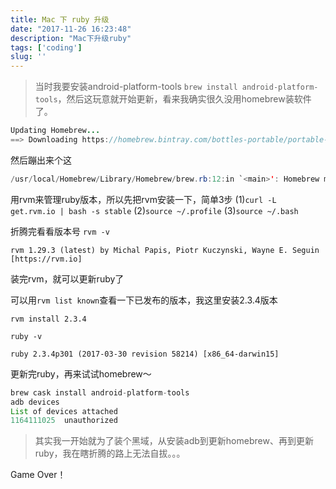 ```yaml
---
title: Mac 下 ruby 升级
date: "2017-11-26 16:23:48"
description: "Mac下升级ruby"
tags: ['coding']
slug: ''
---
```


> 当时我要安装android-platform-tools `brew install android-platform-tools`，然后这玩意就开始更新，看来我确实很久没用homebrew装软件了。

```java
Updating Homebrew...
==> Downloading https://homebrew.bintray.com/bottles-portable/portable-ruby-2.3.3.leopard_64.bottle.1.tar.gz
```

然后蹦出来个这
```java
/usr/local/Homebrew/Library/Homebrew/brew.rb:12:in `<main>': Homebrew must be run under Ruby 2.3! You're running 2.0.0. (RuntimeError)
```
用rvm来管理ruby版本，所以先把rvm安装一下，简单3步
(1)`curl -L get.rvm.io | bash -s stable`
(2)`source ~/.profile`
(3)`source ~/.bash`

折腾完看看版本号
`rvm -v`
```
rvm 1.29.3 (latest) by Michal Papis, Piotr Kuczynski, Wayne E. Seguin [https://rvm.io]
```
装完rvm，就可以更新ruby了

可以用`rvm list known`查看一下已发布的版本，我这里安装2.3.4版本

`rvm install 2.3.4`

`ruby -v`
```
ruby 2.3.4p301 (2017-03-30 revision 58214) [x86_64-darwin15]
```

更新完ruby，再来试试homebrew～
```java
brew cask install android-platform-tools
adb devices
List of devices attached
1164111025	unauthorized
```

> 其实我一开始就为了装个黑域，从安装adb到更新homebrew、再到更新ruby，我在瞎折腾的路上无法自拔。。。

Game Over！